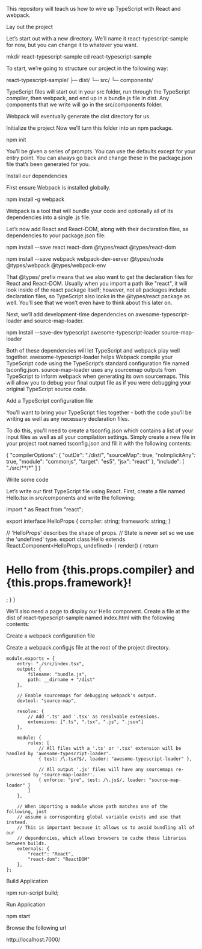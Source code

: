 This repository will teach us how to wire up TypeScript with React and webpack.

Lay out the project

Let’s start out with a new directory. We’ll name it react-typescript-sample for now, but you can change it to whatever you want.


mkdir react-typescript-sample
cd react-typescript-sample

To start, we’re going to structure our project in the following way:

react-typescript-sample/
├─ dist/
└─ src/
   └─ components/

TypeScript files will start out in your src folder, run through the TypeScript compiler, then webpack, and end up in a bundle.js file in dist. Any components that we write will go in the src/components folder.

Webpack will eventually generate the dist directory for us.

Initialize the project
Now we’ll turn this folder into an npm package.

npm init

You’ll be given a series of prompts. You can use the defaults except for your entry point. You can always go back and change these in the package.json file that’s been generated for you.

Install our dependencies

First ensure Webpack is installed globally.

npm install -g webpack

Webpack is a tool that will bundle your code and optionally all of its dependencies into a single .js file.

Let’s now add React and React-DOM, along with their declaration files, as dependencies to your package.json file:

npm install --save react react-dom @types/react @types/react-dom

npm install --save webpack webpack-dev-server @types/node @types/webpack @types/webpack-env


That @types/ prefix means that we also want to get the declaration files for React and React-DOM. Usually when you import a path like "react", it will look inside of the react package itself; however, not all packages include declaration files, so TypeScript also looks in the @types/react package as well. You’ll see that we won’t even have to think about this later on.

Next, we’ll add development-time dependencies on awesome-typescript-loader and source-map-loader.

npm install --save-dev typescript awesome-typescript-loader source-map-loader

Both of these dependencies will let TypeScript and webpack play well together. awesome-typescript-loader helps Webpack compile your TypeScript code using the TypeScript’s standard configuration file named tsconfig.json. source-map-loader uses any sourcemap outputs from TypeScript to inform webpack when generating its own sourcemaps. This will allow you to debug your final output file as if you were debugging your original TypeScript source code.

Add a TypeScript configuration file

You’ll want to bring your TypeScript files together - both the code you’ll be writing as well as any necessary declaration files.

To do this, you’ll need to create a tsconfig.json which contains a list of your input files as well as all your compilation settings. Simply create a new file in your project root named tsconfig.json and fill it with the following contents:

{
    "compilerOptions": {
        "outDir": "./dist/",
        "sourceMap": true,
        "noImplicitAny": true,
        "module": "commonjs",
        "target": "es5",
        "jsx": "react"
    },
    "include": [
        "./src/**/*"
    ]
}

Write some code

Let’s write our first TypeScript file using React. First, create a file named Hello.tsx in src/components and write the following:

  import * as React from "react";

  export interface HelloProps { compiler: string; framework: string; }

  // 'HelloProps' describes the shape of props.
  // State is never set so we use the 'undefined' type.
  export class Hello extends React.Component<HelloProps, undefined> {
      render() {
          return <h1>Hello from {this.props.compiler} and {this.props.framework}!</h1>;
      }
  }


We’ll also need a page to display our Hello component. Create a file at the dist of react-typescript-sample named index.html with the following contents:

  <!DOCTYPE html>
  <html>

  <head>
    <meta charset=utf-8>
    <title>React-Typescript-Application</title>
  </head>

  <body>
    <div id=root></div>
    <script type="text/javascript" src="/bundle.js"></script>
  </body>

  </html>


Create a webpack configuration file


Create a webpack.config.js file at the root of the project directory.


    module.exports = {
        entry: "./src/index.tsx",
        output: {
            filename: "bundle.js",
            path: __dirname + "/dist"
        },

        // Enable sourcemaps for debugging webpack's output.
        devtool: "source-map",

        resolve: {
            // Add '.ts' and '.tsx' as resolvable extensions.
            extensions: [".ts", ".tsx", ".js", ".json"]
        },

        module: {
            rules: [
                // All files with a '.ts' or '.tsx' extension will be handled by 'awesome-typescript-loader'.
                { test: /\.tsx?$/, loader: "awesome-typescript-loader" },

                // All output '.js' files will have any sourcemaps re-processed by 'source-map-loader'.
                { enforce: "pre", test: /\.js$/, loader: "source-map-loader" }
            ]
        },

        // When importing a module whose path matches one of the following, just
        // assume a corresponding global variable exists and use that instead.
        // This is important because it allows us to avoid bundling all of our
        // dependencies, which allows browsers to cache those libraries between builds.
        externals: {
            "react": "React",
            "react-dom": "ReactDOM"
        },
    };

Build Application

npm run-script build;

Run Application

npm start

Browse the following url

http://localhost:7000/
